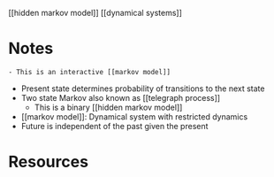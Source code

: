 [[hidden markov model]]
[[dynamical systems]]


# Notes
	- This is an interactive [[markov model]]
- Present state determines probability of transitions to the next state
- Two state Markov also known as [[telegraph process]]
	- This is a binary [[hidden markov model]]
- [[markov model]]: Dynamical system with restricted dynamics
- Future is independent of the past given the present

# Resources
